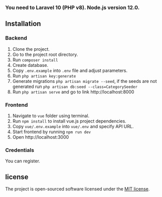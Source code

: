 ### You need to Laravel 10 (PHP v8). Node.js version 12.0.

## Installation

### Backend
1. Clone the project.
2. Go to the project root directory.
3. Run ```composer install```
4. Create database.
5. Copy ```.env.example``` into ```.env``` file and adjust parameters.
6. Run ```php artisan key:generate```
7. Generate migrations ```php artisan migrate --seed```, if the seeds are not generated run ```php artisan db:seed --class=CategorySeeder```
8. Run ```php artisan serve``` and go to link  http://localhost:8000

### Frontend
1. Navigate to ```vue``` folder using terminal.
2. Run ```npm install``` to install vue.js project dependencies.
3. Copy ```vue/.env.example``` into ```vue/.env``` and specify API URL.
4. Start frontend by running ```npm run dev```
5. Open http://localhost:3000

### Credentials 
You can register.

## license
The project is open-sourced software licensed under the [MIT license](https://opensource.org/license/mit/).